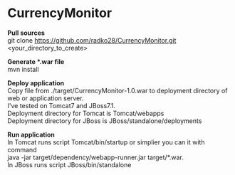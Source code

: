 # CurrencyMonitor

<b>Pull sources </b>
<br>git clone https://github.com/radko28/CurrencyMonitor.git <your_directory_to_create>

<b>Generate *.war file</b>
<br>mvn install

<b>Deploy application</b>
<br>Copy file from ./target/CurrencyMonitor-1.0.war to deployment directory of web or application server.
<br>I've tested on Tomcat7 and JBoss7.1.
<br>Deployment directory for Tomcat is Tomcat/webapps
<br>Deployment directory for JBoss is JBoss/standalone/deployments

<b>Run application</b>
<br>In Tomcat runs script Tomcat/bin/startup or simplier you can it with command 
<br>java -jar target/dependency/webapp-runner.jar target/*.war.
<br>In JBoss runs script JBoss/bin/standalone
